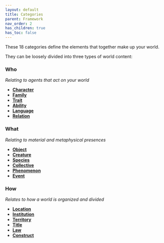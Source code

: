 ```yaml
---
layout: default
title: Categories
parent: Framework
nav_order: 2
has_children: true
has_toc: false
---
```


These 18 categories define the elements that together make up your world. 
 
They can be loosely divided into three types of world content:


### Who 

*Relating to agents that act on your world*

- [**Character**](/docs/framework/categories/character.html/) 
- [**Family**](/docs/framework/categories/family.html/) 
- [**Trait**](/docs/framework/categories/trait.html/) 
- [**Ability**](/docs/framework/categories/ability.html/) 
- [**Language**](/docs/framework/categories/language.html/) 
- [**Relation**](/docs/framework/categories/relation.html/) 

### What 
*Relating to material and metaphysical presences*

- [**Object**](/docs/framework/categories/object.html/) 
- [**Creature**](/docs/framework/categories/creature.html/) 
- [**Species**](/docs/framework/categories/species.html/) 
- [**Collective**](/docs/framework/categories/collective.html/) 
- [**Phenomenon**](/docs/framework/categories/phenomenon.html/) 
- [**Event**](/docs/framework/categories/event.html/) 

### How

*Relates to how a world is organized and divided*

- [**Location**](/docs/framework/categories/location.html.html/)  
- [**Institution**](/docs/framework/categories/institution.html/) 
- [**Territory**](/docs/framework/categories/territory.html/) 
- [**Title**](/docs/framework/categories/title.html/) 
- [**Law**](/docs/framework/categories/law.html/) 
- [**Construct**](/docs/framework/categories/construct.html/) 